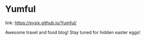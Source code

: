 # Yumful

link: https://eysix.github.io/Yumful/

Awesome travel and food blog! Stay tuned for hidden easter eggs!
